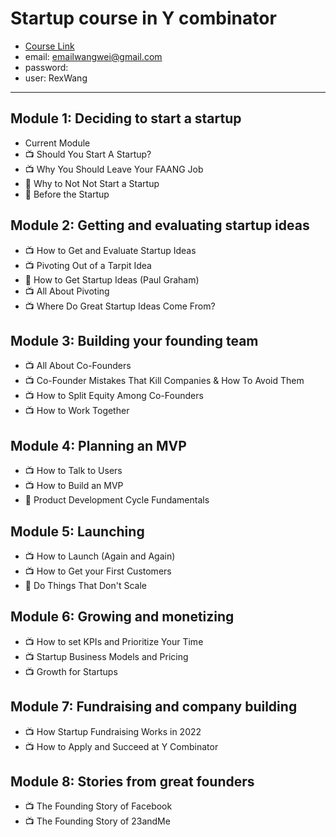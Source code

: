 # Startup course in Y combinator

* [Course Link](https://www.startupschool.org/dashboard)
* email: emailwangwei@gmail.com
* password: <kisswanglirong>
* user: RexWang

---

## Module 1: Deciding to start a startup

* Current Module
* 📺 Should You Start A Startup?
* 📺 Why You Should Leave Your FAANG Job
* 📖 Why to Not Not Start a Startup
* 📖 Before the Startup

## Module 2: Getting and evaluating startup ideas

* 📺 How to Get and Evaluate Startup Ideas
* 📺 Pivoting Out of a Tarpit Idea
* 📖 How to Get Startup Ideas (Paul Graham)
* 📺 All About Pivoting
* 📺 Where Do Great Startup Ideas Come From?

## Module 3: Building your founding team

* 📺 All About Co-Founders
* 📺 Co-Founder Mistakes That Kill Companies & How To Avoid Them
* 📺 How to Split Equity Among Co-Founders
* 📺 How to Work Together

## Module 4: Planning an MVP

* 📺 How to Talk to Users
* 📺 How to Build an MVP
* 📖 Product Development Cycle Fundamentals

## Module 5: Launching

* 📺 How to Launch (Again and Again)
* 📺 How to Get your First Customers
* 📖 Do Things That Don't Scale

## Module 6: Growing and monetizing

* 📺 How to set KPIs and Prioritize Your Time
* 📺 Startup Business Models and Pricing
* 📺 Growth for Startups

## Module 7: Fundraising and company building

* 📺 How Startup Fundraising Works in 2022
* 📺 How to Apply and Succeed at Y Combinator

## Module 8: Stories from great founders

* 📺 The Founding Story of Facebook
* 📺 The Founding Story of 23andMe
